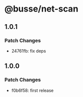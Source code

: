 # @busse/net-scan

## 1.0.1

### Patch Changes

- 24761fb: fix deps

## 1.0.0

### Patch Changes

- f0b6f58: first release
